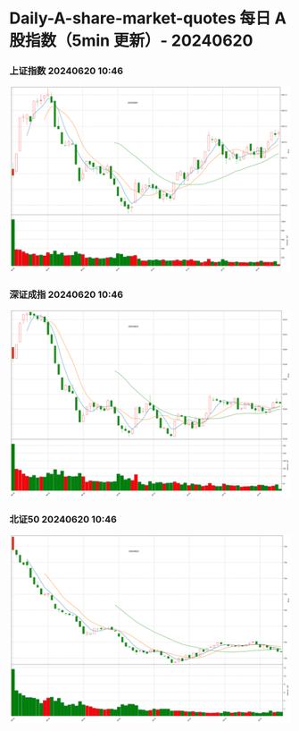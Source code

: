 
# Daily-A-share-market-quotes 每日 A 股指数（5min 更新）- 20240620

### 上证指数 20240620 10:46
![](./fig/2024/6/20240620-sh000001.png)

### 深证成指 20240620 10:46
![](./fig/2024/6/20240620-sz399001.png)

### 北证50 20240620 10:46
![](./fig/2024/6/20240620-bj899050.png)

